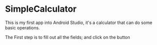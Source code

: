 # SimpleCalculator
This is my first app into Android Studio, it's a calculator that can do some basic operations.

The First step is to fill out all the fields; and click on the button 
